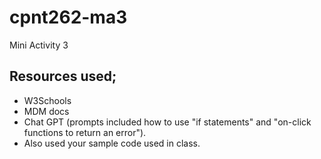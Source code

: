 # cpnt262-ma3

Mini Activity 3

## Resources used;

- W3Schools
- MDM docs
- Chat GPT (prompts included how to use "if statements" and "on-click functions to return an error").
- Also used your sample code used in class.
